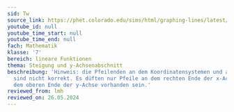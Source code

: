 ```yaml
---
sid: Tw
source_link: https://phet.colorado.edu/sims/html/graphing-lines/latest/graphing-lines_all.html?locale=de
youtube_id: null
youtube_time_start: null
youtube_time_end: null
fach: Mathematik
klasse: '7'
bereich: lineare Funktionen
thema: Steigung und y-Achsenabschnitt
beschreibung: 'Hinweis: die Pfeilenden an dem Koordinatensystemen und an den Geraden
  sind nicht korrekt. Es düften nur Pfeile an dem rechten Ende der x-Achse und an
  dem oberen Ende der y-Achse vorhanden sein.'
reviewed_from: lmh
reviewed_on: 26.05.2024
---
```

